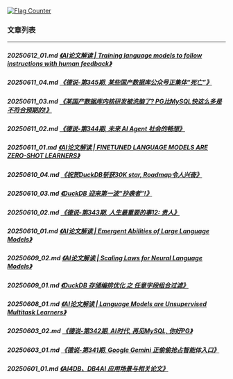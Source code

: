 <a rel="nofollow" href="http://info.flagcounter.com/h9V1"  ><img src="http://s03.flagcounter.com/count/h9V1/bg_FFFFFF/txt_000000/border_CCCCCC/columns_2/maxflags_12/viewers_0/labels_0/pageviews_0/flags_0/"  alt="Flag Counter"  border="0"  ></a>  
  
### 文章列表  
----  
##### 20250612_01.md   [《AI论文解读 | Training language models to follow instructions with human feedback》](20250612_01.md)  
##### 20250611_04.md   [《德说-第345期, 某些国产数据库公众号正集体“死亡”》](20250611_04.md)  
##### 20250611_03.md   [《某国产数据库内核研发被洗脑了? PG比MySQL快这么多是不符合预期的!》](20250611_03.md)  
##### 20250611_02.md   [《德说-第344期, 未来 AI Agent 社会的畅想》](20250611_02.md)  
##### 20250611_01.md   [《AI论文解读 | FINETUNED LANGUAGE MODELS ARE ZERO-SHOT LEARNERS》](20250611_01.md)  
##### 20250610_04.md   [《祝贺DuckDB斩获30K star, Roadmap令人兴奋》](20250610_04.md)  
##### 20250610_03.md   [《DuckDB 迎来第一波“抄袭者”!》](20250610_03.md)  
##### 20250610_02.md   [《德说-第343期, 人生最重要的事12: 贵人》](20250610_02.md)  
##### 20250610_01.md   [《AI论文解读 | Emergent Abilities of Large Language Models》](20250610_01.md)  
##### 20250609_02.md   [《AI论文解读 | Scaling Laws for Neural Language Models》](20250609_02.md)  
##### 20250609_01.md   [《DuckDB 存储编排优化 之 任意字段组合过滤》](20250609_01.md)  
##### 20250608_01.md   [《AI论文解读 | Language Models are Unsupervised Multitask Learners》](20250608_01.md)  
##### 20250603_02.md   [《德说-第342期, AI时代, 再见MySQL, 你好PG》](20250603_02.md)  
##### 20250603_01.md   [《德说-第341期, Google Gemini 正偷偷抢占智能体入口》](20250603_01.md)  
##### 20250601_01.md   [《AI4DB、DB4AI 应用场景与相关论文》](20250601_01.md)  
